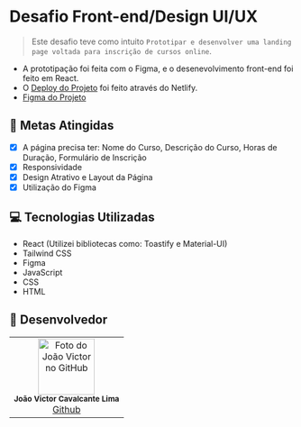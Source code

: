# Desafio Front-end/Design UI/UX

> Este desafio teve como intuito ``Prototipar e desenvolver uma landing page voltada para inscrição de cursos online``.
- A prototipação foi feita com o Figma, e o desenevolvimento front-end foi feito em React.
- O [Deploy do Projeto](https://desafiofrontendjvcl.netlify.app/) foi feito através do Netlify.
- [Figma do Projeto](https://www.figma.com/file/73xcqXyaoxbRnt6rEVAitB/Desafio-Front-end%2FDesign-UI%2FUX?type=design&node-id=0%3A1&mode=design&t=bDGQODGT2BozjBa4-1)

## 🚀 Metas Atingidas
- [x] A página precisa ter: Nome do Curso, Descrição do Curso, Horas de Duração, Formulário de Inscrição
- [x] Responsividade
- [x] Design Atrativo e Layout da Página
- [x] Utilização do Figma

## 💻 Tecnologias Utilizadas
- React (Utilizei bibliotecas como: Toastify e Material-UI)
- Tailwind CSS
- Figma
- JavaScript
- CSS
- HTML

   
## 🤝 Desenvolvedor
<table>
  <tr>
    <td align="center">
      <a>
        <img src="https://avatars.githubusercontent.com/u/81593768?v=4" width="100px;" alt="Foto do João Victor no GitHub"/><br>
        <sub>
          <b>João Victor Cavalcante Lima</b>
          <br>
          <a href="https://github.com/Jvictor-7">Github</a>
        </sub>
      </a>
    </td>
  </tr>
</table>
